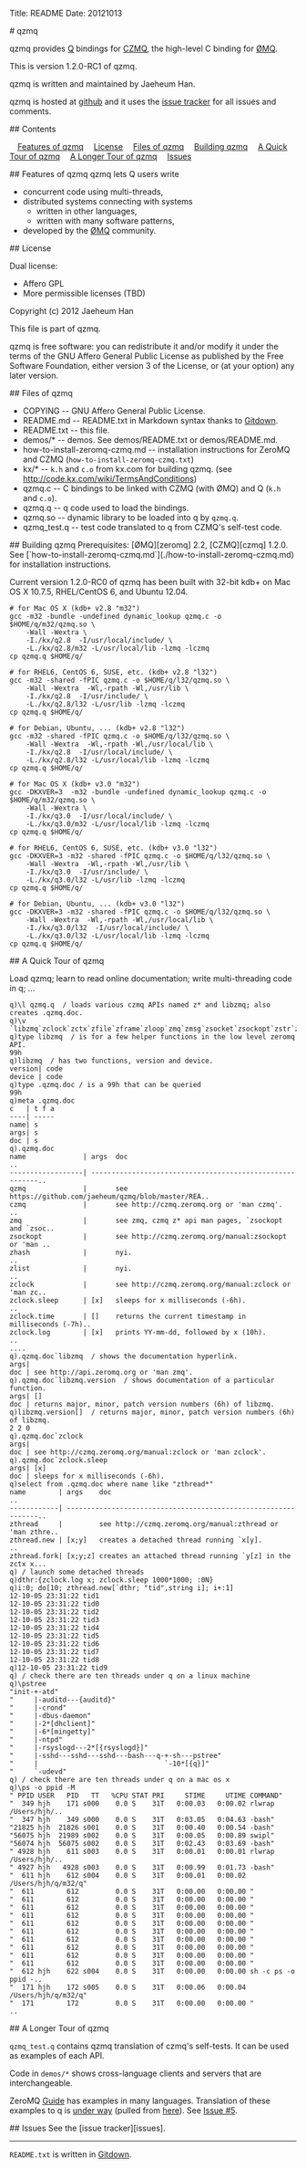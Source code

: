 
Title: README
Date: 20121013

<A name="toc1-5" title="qzmq" />
# qzmq

qzmq provides [Q][q] bindings for [CZMQ][czmq], the high-level C binding for [ØMQ][zeromq].

This is version 1.2.0-RC1 of qzmq.

qzmq is written and maintained by Jaeheum Han.

qzmq is hosted at [github][qzmq] and it uses the [issue tracker][issues] for all issues and comments.

<A name="toc2-16" title="Contents" />
## Contents

&emsp;<a href="#toc2-21">Features of qzmq</a>
&emsp;<a href="#toc2-31">License</a>
&emsp;<a href="#toc2-45">Files of qzmq</a>
&emsp;<a href="#toc2-59">Building qzmq</a>
&emsp;<a href="#toc2-107">A Quick Tour of qzmq</a>
&emsp;<a href="#toc2-214">A Longer Tour of qzmq</a>
&emsp;<a href="#toc2-223">Issues</a>
&emsp;<a href="#toc2-227"></a>

<A name="toc2-21" title="Features of qzmq" />
## Features of qzmq
qzmq lets Q users write

- concurrent code using multi-threads,
- distributed systems connecting with systems
    - written in other languages,
    - written with many software patterns,
-  developed by the [ØMQ][zeromq] community.

<A name="toc2-31" title="License" />
## License

Dual license:

- Affero GPL
- More permissible licenses (TBD)

Copyright (c) 2012 Jaeheum Han

This file is part of qzmq.

qzmq is free software: you can redistribute it and/or modify it under the terms of the GNU Affero General Public License as published by the Free Software Foundation, either version 3 of the License, or (at your option) any later version.

<A name="toc2-45" title="Files of qzmq" />
## Files of qzmq

* COPYING -- GNU Affero General Public License.
* README.md -- README.txt in Markdown syntax thanks to [Gitdown][gitdown].
* README.txt -- this file.
* demos/* -- demos. See demos/README.txt or demos/README.md.
* how-to-install-zeromq-czmq.md -- installation instructions for ZeroMQ and CZMQ (`how-to-install-zeromq-czmq.txt`)
* kx/* -- `k.h` and `c.o` from kx.com for building qzmq. (see http://code.kx.com/wiki/TermsAndConditions)
* qzmq.c -- C bindings to be linked with CZMQ (with ØMQ) and Q (`k.h` and `c.o`).
* qzmq.q -- q code used to load the bindings.
* qzmq.so -- dynamic library to be loaded into q by `qzmq.q`.
* qzmq_test.q -- test code translated to q from CZMQ's self-test code.

<A name="toc2-59" title="Building qzmq" />
## Building qzmq
Prerequisites: [ØMQ][zeromq] 2.2, [CZMQ][czmq] 1.2.0. See [`how-to-install-zeromq-czmq.md`](./how-to-install-zeromq-czmq.md) for installation instructions.

Current version 1.2.0-RC0 of qzmq has been built with 32-bit kdb+ on Mac OS X 10.7.5, RHEL/CentOS 6, and Ubuntu 12.04.

    # for Mac OS X (kdb+ v2.8 "m32")
    gcc -m32 -bundle -undefined dynamic_lookup qzmq.c -o $HOME/q/m32/qzmq.so \
        -Wall -Wextra \
        -I./kx/q2.8  -I/usr/local/include/ \
        -L./kx/q2.8/m32 -L/usr/local/lib -lzmq -lczmq
    cp qzmq.q $HOME/q/

    # for RHEL6, CentOS 6, SUSE, etc. (kdb+ v2.8 "l32")
    gcc -m32 -shared -fPIC qzmq.c -o $HOME/q/l32/qzmq.so \
        -Wall -Wextra  -Wl,-rpath -Wl,/usr/lib \
        -I./kx/q2.8  -I/usr/include/ \
        -L./kx/q2.8/l32 -L/usr/lib -lzmq -lczmq
    cp qzmq.q $HOME/q/
    
    # for Debian, Ubuntu, ... (kdb+ v2.8 "l32")
    gcc -m32 -shared -fPIC qzmq.c -o $HOME/q/l32/qzmq.so \
        -Wall -Wextra  -Wl,-rpath -Wl,/usr/local/lib \
        -I./kx/q2.8  -I/usr/local/include/ \
        -L./kx/q2.8/l32 -L/usr/local/lib -lzmq -lczmq
    cp qzmq.q $HOME/q/

    # for Mac OS X (kdb+ v3.0 "m32")
    gcc -DKXVER=3  -m32 -bundle -undefined dynamic_lookup qzmq.c -o $HOME/q/m32/qzmq.so \
        -Wall -Wextra \
        -I./kx/q3.0  -I/usr/local/include/ \
        -L./kx/q3.0/m32 -L/usr/local/lib -lzmq -lczmq
    cp qzmq.q $HOME/q/

    # for RHEL6, CentOS 6, SUSE, etc. (kdb+ v3.0 "l32")
    gcc -DKXVER=3 -m32 -shared -fPIC qzmq.c -o $HOME/q/l32/qzmq.so \
        -Wall -Wextra  -Wl,-rpath -Wl,/usr/lib \
        -I./kx/q3.0  -I/usr/include/ \
        -L./kx/q3.0/l32 -L/usr/lib -lzmq -lczmq
    cp qzmq.q $HOME/q/
    
    # for Debian, Ubuntu, ... (kdb+ v3.0 "l32")
    gcc -DKXVER=3 -m32 -shared -fPIC qzmq.c -o $HOME/q/l32/qzmq.so \
        -Wall -Wextra  -Wl,-rpath -Wl,/usr/local/lib \
        -I./kx/q3.0/l32  -I/usr/local/include/ \
        -L./kx/q3.0/l32 -L/usr/local/lib -lzmq -lczmq
    cp qzmq.q $HOME/q/
    
<A name="toc2-107" title="A Quick Tour of qzmq" />
## A Quick Tour of qzmq

Load qzmq; learn to read online documentation; write multi-threading code in q; ...

    q)\l qzmq.q  / loads various czmq APIs named z* and libzmq; also creates .qzmq.doc.
    q)\v
    `libzmq`zclock`zctx`zfile`zframe`zloop`zmq`zmsg`zsocket`zsockopt`zstr`zthread
    q)type libzmq  / is for a few helper functions in the low level zeromq API.
    99h
    q)libzmq  / has two functions, version and device.
    version| code
    device | code
    q)type .qzmq.doc / is a 99h that can be queried
    99h
    q)meta .qzmq.doc
    c   | t f a
    ----| -----
    name| s    
    args| s    
    doc | s    
    q).qzmq.doc
    name              | args  doc                                                ..
    ------------------| ---------------------------------------------------------..
    qzmq              |       see https://github.com/jaeheum/qzmq/blob/master/REA..
    czmq              |       see http://czmq.zeromq.org or 'man czmq'.          ..
    zmq               |       see zmq, czmq z* api man pages, `zsockopt and `zsoc..
    zsockopt          |       see http://czmq.zeromq.org/manual:zsockopt or 'man ..
    zhash             |       nyi.                                               ..
    zlist             |       nyi.                                               ..
    zclock            |       see http://czmq.zeromq.org/manual:zclock or 'man zc..
    zclock.sleep      | [x]   sleeps for x milliseconds (-6h).                   ..
    zclock.time       | []    returns the current timestamp in milliseconds (-7h)..
    zclock.log        | [x]   prints YY-mm-dd, followed by x (10h).              ..
    ....
    q).qzmq.doc`libzmq  / shows the documentation hyperlink.
    args| 
    doc | see http://api.zeromq.org or 'man zmq'.
    q).qzmq.doc`libzmq.version  / shows documentation of a particular function.
    args| []
    doc | returns major, minor, patch version numbers (6h) of libzmq.
    q)libzmq.version[]  / returns major, minor, patch version numbers (6h) of libzmq.
    2 2 0
    q).qzmq.doc`zclock
    args| 
    doc | see http://czmq.zeromq.org/manual:zclock or 'man zclock'.
    q).qzmq.doc`zclock.sleep
    args| [x]
    doc | sleeps for x milliseconds (-6h).
    q)select from .qzmq.doc where name like "zthread*"
    name        | args    doc                                                    ..
    ------------| ---------------------------------------------------------------..
    zthread     |         see http://czmq.zeromq.org/manual:zthread or 'man zthre..
    zthread.new | [x;y]   creates a detached thread running `x[y].               ..
    zthread.fork| [x;y;z] creates an attached thread running `y[z] in the zctx x...
    q) / launch some detached threads
    q)dthr:{zclock.log x; zclock.sleep 1000*1000; :0N}
    q)i:0; do[10; zthread.new[`dthr; "tid",string i]; i+:1]
    12-10-05 23:31:22 tid1
    12-10-05 23:31:22 tid0
    12-10-05 23:31:22 tid2
    12-10-05 23:31:22 tid3
    12-10-05 23:31:22 tid4
    12-10-05 23:31:22 tid5
    12-10-05 23:31:22 tid6
    12-10-05 23:31:22 tid7
    12-10-05 23:31:22 tid8
    q)12-10-05 23:31:22 tid9
    q) / check there are ten threads under q on a linux machine
    q)\pstree
    "init-+-atd"
    "     |-auditd---{auditd}"
    "     |-crond"
    "     |-dbus-daemon"
    "     |-2*[dhclient]"
    "     |-6*[mingetty]"
    "     |-ntpd"
    "     |-rsyslogd---2*[{rsyslogd}]"
    "     |-sshd---sshd---sshd---bash---q-+-sh---pstree"
    "     |                               `-10*[{q}]"
    "     `-udevd"
    q) / check there are ten threads under q on a mac os x
    q)\ps -o ppid -M
    " PPID USER   PID   TT   %CPU STAT PRI     STIME     UTIME COMMAND"
    "  349 hjh    171 s000    0.0 S    31T   0:00.03   0:00.02 rlwrap /Users/hjh/..
    "  347 hjh    349 s000    0.0 S    31T   0:03.05   0:04.63 -bash"
    "21825 hjh  21826 s001    0.0 S    31T   0:00.40   0:00.54 -bash"
    "56075 hjh  21989 s002    0.0 S    31T   0:00.05   0:00.89 swipl"
    "56074 hjh  56075 s002    0.0 S    31T   0:02.43   0:03.69 -bash"
    " 4928 hjh    611 s003    0.0 S    31T   0:00.01   0:00.01 rlwrap /Users/hjh/..
    " 4927 hjh   4928 s003    0.0 S    31T   0:00.99   0:01.73 -bash"
    "  611 hjh    612 s004    0.0 S    31T   0:00.01   0:00.02 /Users/hjh/q/m32/q"
    "  611        612         0.0 S    31T   0:00.00   0:00.00 "
    "  611        612         0.0 S    31T   0:00.00   0:00.00 "
    "  611        612         0.0 S    31T   0:00.00   0:00.00 "
    "  611        612         0.0 S    31T   0:00.00   0:00.00 "
    "  611        612         0.0 S    31T   0:00.00   0:00.00 "
    "  611        612         0.0 S    31T   0:00.00   0:00.00 "
    "  611        612         0.0 S    31T   0:00.00   0:00.00 "
    "  611        612         0.0 S    31T   0:00.00   0:00.00 "
    "  611        612         0.0 S    31T   0:00.00   0:00.00 "
    "  611        612         0.0 S    31T   0:00.00   0:00.00 "
    "  612 hjh    622 s004    0.0 S    31T   0:00.00   0:00.00 sh -c ps -o ppid -..
    "  171 hjh    172 s005    0.0 S    31T   0:00.06   0:00.04 /Users/hjh/q/m32/q"
    "  171        172         0.0 S    31T   0:00.00   0:00.00 "
    ..

<A name="toc2-214" title="A Longer Tour of qzmq" />
## A Longer Tour of qzmq

`qzmq_test.q` contains qzmq translation of czmq's self-tests. It can be used as examples of each API.

Code in `demos/*` shows cross-language clients and servers that are interchangeable.

ZeroMQ [Guide][zguide] has examples in many languages. Translation of these examples to q is [under way](https://github.com/imatix/zguide/tree/master/examples/Q)  (pulled from [here](https://github.com/jaeheum/zguide/tree/master/examples/Q)). See [Issue #5](https://github.com/jaeheum/qzmq/issues/5).

<A name="toc2-223" title="Issues" />
## Issues
See the [issue tracker][issues].
<A name="toc2-227" title="" />

---

`README.txt` is written in [Gitdown][gitdown].

[qzmq]: https://github.com/jaeheum/qzmq
[zeromq]: http://www.zeromq.org
[czmq]: http://czmq.zeromq.org
[q]: http://kx.com
[kdbdoc]: http://code.kx.com/wiki/Cookbook/ExtendingWithC
[issues]: https://github.com/jaeheum/qzmq/issues
[zguide]: http://zguide.zeromq.org
[gitdown]: https://github.com/imatix/gitdown
